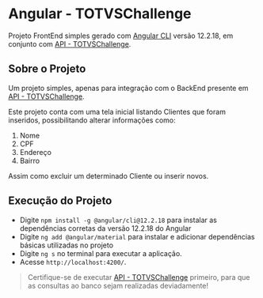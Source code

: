 # Angular - TOTVSChallenge

Projeto FrontEnd simples gerado com [Angular CLI](https://github.com/angular/angular-cli) versão 12.2.18, em conjunto com [API - TOTVSChallenge](https://github.com/HenriqqG/API-TOTVSChallenge).

## Sobre o Projeto
Um projeto simples, apenas para integração com o BackEnd presente em [API - TOTVSChallenge](https://github.com/HenriqqG/API-TOTVSChallenge).

Este projeto conta com uma tela inicial listando Clientes que foram inseridos, possibilitando alterar informações como:

1. Nome
2. CPF
3. Endereço
4. Bairro

Assim como excluir um determinado Cliente ou inserir novos.

## Execução do Projeto

- Digite `npm install -g @angular/cli@12.2.18` para instalar as dependências corretas da versão 12.2.18 do Angular
- Digite `ng add @angular/material` para instalar e adicionar dependências básicas utilizadas no projeto
- Digite `ng s` no terminal para executar a aplicação. 
- Acesse `http://localhost:4200/`.

> Certifique-se de executar [API - TOTVSChallenge](https://github.com/HenriqqG/API-TOTVSChallenge) primeiro, para que as consultas ao banco sejam realizadas deviadamente!
